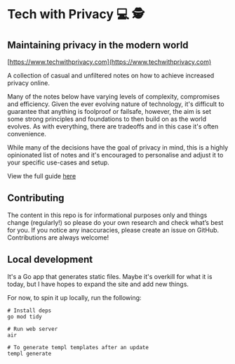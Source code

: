# Tech with Privacy 💻 🕵️
## Maintaining privacy in the modern world
[https://www.techwithprivacy.com](https://www.techwithprivacy.com)

A collection of casual and unfiltered notes on how to achieve increased privacy online.

Many of the notes below have varying levels of complexity, compromises and efficiency. Given the ever evolving nature of technology, it's difficult to guarantee that anything is foolproof or failsafe, however, the aim is set some strong principles and foundations to then build on as the world evolves. As with everything, there are tradeoffs and in this case it's often convenience. 

While many of the decisions have the goal of privacy in mind, this is a highly opinionated list of notes and it's encouraged to personalise and adjust it to your specific use-cases and setup.

View the full guide [here](https://techwithprivacy.com)

## Contributing
The content in this repo is for informational purposes only and things change (regularly!) so please do your own research and check what’s best for you. If you notice any inaccuracies, please create an issue on GitHub. Contributions are always welcome!
## Local development
It's a Go app that generates static files. Maybe it's overkill for what it is today, but I have hopes to expand the site and add new things.

For now, to spin it up locally, run the following:
```
# Install deps
go mod tidy

# Run web server
air

# To generate templ templates after an update
templ generate
```

